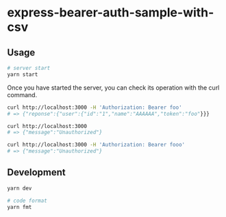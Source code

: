# express-bearer-auth-sample-with-csv

## Usage

```sh
# server start
yarn start
```

Once you have started the server, you can check its operation with the curl command.

```sh
curl http://localhost:3000 -H 'Authorization: Bearer foo'
# => {"reponse":{"user":{"id":"1","name":"AAAAAA","token":"foo"}}}

curl http://localhost:3000
# => {"message":"Unauthorized"}

curl http://localhost:3000 -H 'Authorization: Bearer fooo'
# => {"message":"Unauthorized"}
```

## Development

```sh
yarn dev

# code format
yarn fmt
```
